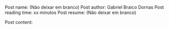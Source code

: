 Post name: (Não deixar em branco)
Post author: Gabriel Braico Dornas
Post reading time: xx minutos
Post resume: (Não deixar em branco)



Post content:
